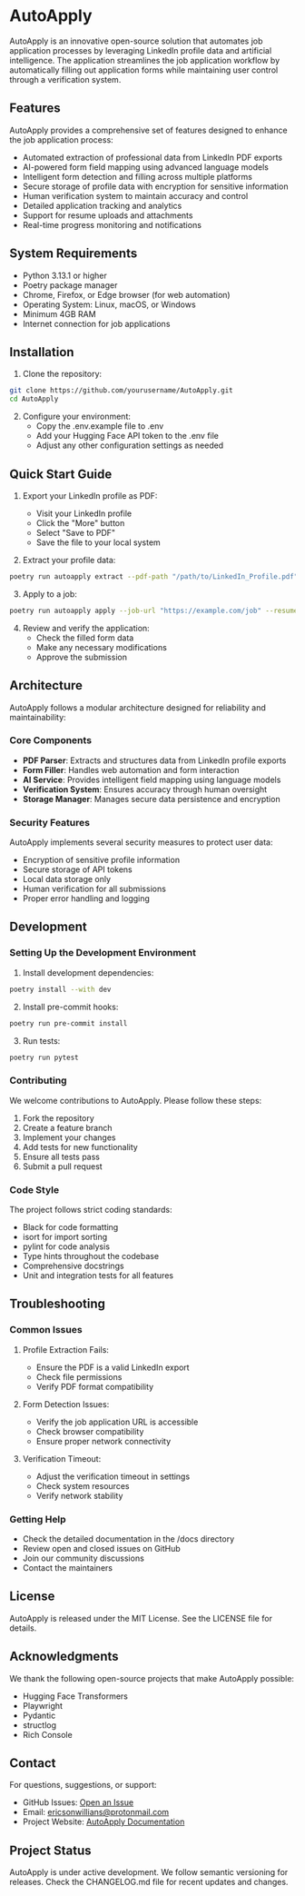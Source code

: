 # AutoApply

AutoApply is an innovative open-source solution that automates job application processes by leveraging LinkedIn profile data and artificial intelligence. The application streamlines the job application workflow by automatically filling out application forms while maintaining user control through a verification system.

## Features

AutoApply provides a comprehensive set of features designed to enhance the job application process:

- Automated extraction of professional data from LinkedIn PDF exports
- AI-powered form field mapping using advanced language models
- Intelligent form detection and filling across multiple platforms
- Secure storage of profile data with encryption for sensitive information
- Human verification system to maintain accuracy and control
- Detailed application tracking and analytics
- Support for resume uploads and attachments
- Real-time progress monitoring and notifications

## System Requirements

- Python 3.13.1 or higher
- Poetry package manager
- Chrome, Firefox, or Edge browser (for web automation)
- Operating System: Linux, macOS, or Windows
- Minimum 4GB RAM
- Internet connection for job applications

## Installation

1. Clone the repository:
```bash
git clone https://github.com/yourusername/AutoApply.git
cd AutoApply
```

2. Configure your environment:
   - Copy the .env.example file to .env
   - Add your Hugging Face API token to the .env file
   - Adjust any other configuration settings as needed

## Quick Start Guide

1. Export your LinkedIn profile as PDF:
   - Visit your LinkedIn profile
   - Click the "More" button
   - Select "Save to PDF"
   - Save the file to your local system

2. Extract your profile data:
```bash
poetry run autoapply extract --pdf-path "/path/to/LinkedIn_Profile.pdf"
```

3. Apply to a job:
```bash
poetry run autoapply apply --job-url "https://example.com/job" --resume "/path/to/resume.pdf"
```

4. Review and verify the application:
   - Check the filled form data
   - Make any necessary modifications
   - Approve the submission

## Architecture

AutoApply follows a modular architecture designed for reliability and maintainability:

### Core Components

- **PDF Parser**: Extracts and structures data from LinkedIn profile exports
- **Form Filler**: Handles web automation and form interaction
- **AI Service**: Provides intelligent field mapping using language models
- **Verification System**: Ensures accuracy through human oversight
- **Storage Manager**: Manages secure data persistence and encryption

### Security Features

AutoApply implements several security measures to protect user data:

- Encryption of sensitive profile information
- Secure storage of API tokens
- Local data storage only
- Human verification for all submissions
- Proper error handling and logging

## Development

### Setting Up the Development Environment

1. Install development dependencies:
```bash
poetry install --with dev
```

2. Install pre-commit hooks:
```bash
poetry run pre-commit install
```

3. Run tests:
```bash
poetry run pytest
```

### Contributing

We welcome contributions to AutoApply. Please follow these steps:

1. Fork the repository
2. Create a feature branch
3. Implement your changes
4. Add tests for new functionality
5. Ensure all tests pass
6. Submit a pull request

### Code Style

The project follows strict coding standards:

- Black for code formatting
- isort for import sorting
- pylint for code analysis
- Type hints throughout the codebase
- Comprehensive docstrings
- Unit and integration tests for all features

## Troubleshooting

### Common Issues

1. Profile Extraction Fails:
   - Ensure the PDF is a valid LinkedIn export
   - Check file permissions
   - Verify PDF format compatibility

2. Form Detection Issues:
   - Verify the job application URL is accessible
   - Check browser compatibility
   - Ensure proper network connectivity

3. Verification Timeout:
   - Adjust the verification timeout in settings
   - Check system resources
   - Verify network stability

### Getting Help

- Check the detailed documentation in the /docs directory
- Review open and closed issues on GitHub
- Join our community discussions
- Contact the maintainers

## License

AutoApply is released under the MIT License. See the LICENSE file for details.

## Acknowledgments

We thank the following open-source projects that make AutoApply possible:

- Hugging Face Transformers
- Playwright
- Pydantic
- structlog
- Rich Console

## Contact

For questions, suggestions, or support:

- GitHub Issues: [Open an Issue](https://github.com/yourusername/AutoApply/issues)
- Email: ericsonwillians@protonmail.com
- Project Website: [AutoApply Documentation](https://autoapply.readthedocs.io)

## Project Status

AutoApply is under active development. We follow semantic versioning for releases. Check the CHANGELOG.md file for recent updates and changes.
